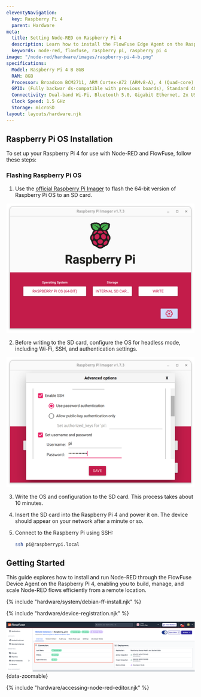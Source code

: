```yaml
---
eleventyNavigation:
  key: Raspberry Pi 4
  parent: Hardware
meta:
  title: Setting Node-RED on Raspberry Pi 4
  description: Learn how to install the FlowFuse Edge Agent on the Raspberry Pi 4 effortlessly. Manage your device with Node-RED through FlowFuse with ease.
  keywords: node-red, flowfuse, raspberry pi, raspberry pi 4
image: "/node-red/hardware/images/raspberry-pi-4-b.png"
specifications:
  Model: Raspberry Pi 4 B 8GB
  RAM: 8GB
  Processor: Broadcom BCM2711, ARM Cortex-A72 (ARMv8-A), 4 (Quad-core)
  GPIO: (Fully backwar ds-compatible with previous boards), Standard 40-pin GPIO Header
  Connectivity: Dual-band Wi-Fi, Bluetooth 5.0, Gigabit Ethernet, 2x USB 3.0, 2x USB 2.0
  Clock Speed: 1.5 GHz
  Storage: microSD
layout: layouts/hardware.njk
---
```


## Raspberry Pi OS Installation

To set up your Raspberry Pi 4 for use with Node-RED and FlowFuse, follow these steps:

### Flashing Raspberry Pi OS

1. Use the [official Raspberry Pi Imager](https://www.raspberrypi.com/software/) to flash the 64-bit version of Raspberry Pi OS to an SD card.

![Flash Raspberry Pi OS on an SD-card](./images/raspberry-pi-5-flash-os.png)

2. Before writing to the SD card, configure the OS for headless mode, including Wi-Fi, SSH, and authentication settings.

![Configure RPi OS before flashing](./images/raspberry-pi-5-config-before-flash.png)

3. Write the OS and configuration to the SD card. This process takes about 10 minutes.

4. Insert the SD card into the Raspberry Pi 4 and power it on. The device should appear on your network after a minute or so.

5. Connect to the Raspberry Pi using SSH:

    ```sh
    ssh pi@raspberrypi.local
    ```

## Getting Started

This guide explores how to install and run Node-RED through the FlowFuse Device Agent on the Raspberry Pi 4, enabling you to build, manage, and scale Node-RED flows efficiently from a remote location.

{% include "hardware/system/debian-ff-install.njk" %}

{% include "hardware/device-registration.njk" %}

![Status of the remote instance in FlowFuse, showing its connection and operational state](./images/raspberry-pi-4.png "Status of the remote instance in FlowFuse, showing its connection and operational state"){data-zoomable}

{% include "hardware/accessing-node-red-editor.njk" %}